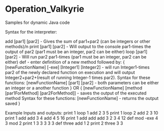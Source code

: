 # Operation_Valkyrie
Samples for dynamic Java code

Syntax for the interpreter:

add [par1] [par2]  - Gives the sum of par1+par2 (can be integers or other methods)/n
print [par1] [par2] - Will output to the console par1-times the output of par2 (par1 must be an integer, par2 can be either)
loop [par1] [par2] - Will run par2 par1-times (par1 must be an integer, par2 can be either)
def - enter definition of a new method followed by:
{
[newFunctionName] [-exe] [Integer1] [Integer2] - will run Integer1-times par2 of the newly declared function on execution and will output Integer2+par2+(result of running Integer-1 times par2).
Syntax for these functions:
[newFunctionName] [par1] [par2] - both parameters can be either an integer or a another function
}
OR
{
[newFunctionName] [method [par1ForMethod] [par2ForMethod]] - saves the output of the executed method
Syntax for these functions:
[newFunctionName] - returns the output saved
}

Example Inputs and outputs:
print 1 loop 1 add 2 3
5
print 1 loop 2 add 2 3
10
print 1 add add 3 4 add 4 5
16
print 1 add add add 3 2 3 4
12
def
mod -exe 4 3
mod 2 print 1 3
3
3
3
3
def
three add 1 2
print 2 three
3
3
